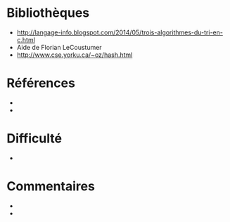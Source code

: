 # Bibliothèques
* http://langage-info.blogspot.com/2014/05/trois-algorithmes-du-tri-en-c.html
* Aide de Florian LeCoustumer
* http://www.cse.yorku.ca/~oz/hash.html

# Références
*
*

# Difficulté
*

# Commentaires
* 
* 


